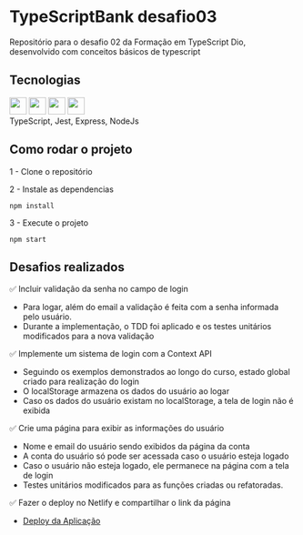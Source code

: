 # TypeScriptBank desafio03

Repositório para o desafio 02 da Formação em TypeScript Dio, desenvolvido com conceitos básicos de typescript

## Tecnologias

<img width='30px' src="https://cdn.jsdelivr.net/gh/devicons/devicon/icons/typescript/typescript-original.svg" /> <img width='30px' src="https://cdn.jsdelivr.net/gh/devicons/devicon/icons/jest/jest-plain.svg" /> <img width='30px' src="https://cdn.jsdelivr.net/gh/devicons/devicon/icons/express/express-original.svg" /> <img width='30px' src="https://cdn.jsdelivr.net/gh/devicons/devicon/icons/nodejs/nodejs-original.svg" />
           <br> TypeScript, Jest, Express, NodeJs
          

## Como rodar o projeto

1 - Clone o repositório

2 - Instale as dependencias

```
npm install
```

3 - Execute o projeto

```
npm start
```


## Desafios realizados
✅ Incluir validação da senha no campo de login

* Para logar, além do email a validação é feita com a senha informada pelo usuário.
* Durante a implementação, o TDD foi aplicado e os testes unitários modificados para a nova validação

✅ Implemente um sistema de login com a Context API

* Seguindo os exemplos demonstrados ao longo do curso, estado global criado para realização do login
* O localStorage armazena os dados do usuário ao logar
* Caso os dados do usuário existam no localStorage, a tela de login não é exibida

✅ Crie uma página para exibir as informações do usuário

* Nome e email do usuário sendo exibidos da página da conta
* A conta do usuário só pode ser acessada caso o usuário esteja logado
* Caso o usuário não esteja logado, ele permanece na página com a tela de login
* Testes unitários modificados para as funções criadas ou refatoradas.

✅ Fazer o deploy no Netlify e compartilhar o link da página
* [Deploy da Aplicação](https://typescript-bank.netlify.app)

